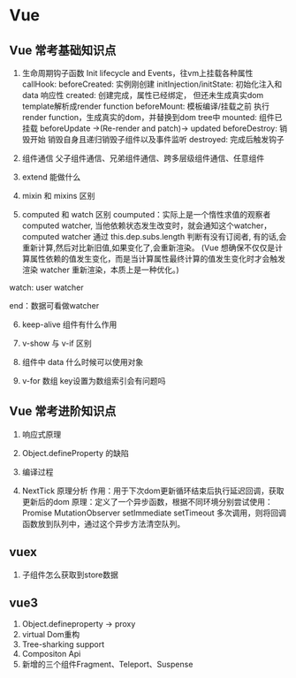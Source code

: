# Vue

## Vue 常考基础知识点
1. ⽣命周期钩⼦函数
  Init lifecycle and Events，往vm上挂载各种属性
  callHook: beforeCreated: 实例刚创建
  initInjection/initState: 初始化注入和 data 响应性
  created: 创建完成，属性已经绑定， 但还未生成真实dom
  template解析成render function
  beforeMount: 模板编译/挂载之前
  执行render function，生成真实的dom，并替换到dom tree中
  mounted: 组件已挂载
  beforeUpdate ->(Re-render and patch)-> updated
  beforeDestroy: 销毁开始
  销毁自身且递归销毁子组件以及事件监听
  destroyed: 完成后触发钩子
2. 组件通信
⽗⼦组件通信、兄弟组件通信、跨多层级组件通信、任意组件

3. extend 能做什么

4. mixin 和 mixins 区别

5. computed 和 watch 区别
  coumputed：实际上是一个惰性求值的观察者computed watcher,
  当他依赖状态发生改变时，就会通知这个watcher，computed watcher 通过 this.dep.subs.length 判断有没有订阅者,
  有的话,会重新计算,然后对比新旧值,如果变化了,会重新渲染。 (Vue 想确保不仅仅是计算属性依赖的值发生变化，而是当计算属性最终计算的值发生变化时才会触发渲染 watcher 重新渲染，本质上是一种优化。)

  watch: user watcher

  end：数据可看做watcher

6. keep-alive 组件有什么作⽤

7. v-show 与 v-if 区别

8. 组件中 data 什么时候可以使⽤对象

9.  v-for 数组 key设置为数组索引会有问题吗

## Vue 常考进阶知识点
1. 响应式原理
   
2. Object.defineProperty 的缺陷

3. 编译过程

4. NextTick 原理分析
作用：用于下次dom更新循环结束后执行延迟回调，获取更新后的dom
原理：定义了一个异步函数，根据不同环境分别尝试使用：
Promise
MutationObserver
setImmediate
setTimeout
多次调用，则将回调函数放到队列中，通过这个异步方法清空队列。

## vuex
1. 子组件怎么获取到store数据

## vue3
1. Object.defineproperty -> proxy
2. virtual Dom重构
3. Tree-sharking support
4. Compositon Api
5. 新增的三个组件Fragment、Teleport、Suspense